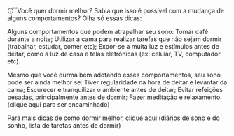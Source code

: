 😴Você quer  dormir melhor? Sabia que isso é possível com a mudança de alguns comportamentos? Olha só essas dicas:

Alguns comportamentos que podem atrapalhar seu sono:
Tomar café durante a noite;
Utilizar a cama para realizar tarefas que não sejam dormir (trabalhar, estudar, comer etc);
Expor-se a muita luz e estímulos antes de deitar, como a luz de casa e telas eletrônicas (ex: celular, TV, computador etc).

Mesmo que você durma bem adotando esses comportamentos, seu sono pode ser ainda melhor se:
Tiver regularidade na hora de deitar e levantar da cama;
Escurecer e tranquilizar o ambiente antes de deitar;
Evitar refeições pesadas, principalmente antes de dormir;
Fazer meditação e relaxamento. (clique aqui para ser encaminhado)

Para  mais dicas de como dormir melhor,  clique aqui  (diários de sono e do sonho, lista de tarefas antes de dormir)
